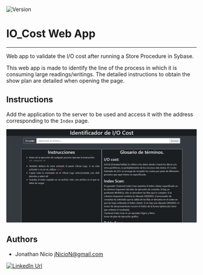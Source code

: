 ![Version](https://img.shields.io/badge/Version-1.0-blue)

# IO_Cost Web App
---
Web app to validate the I/O cost  after running a Store Procedure in Sybase.

This web app is made to identify the line of the process in which it is consuming large readings/writings. The detailed instructions to obtain the show plan are detailed when opening the page.

## Instructions
Add the application to the server to be used and access it with the address corresponding to the `Index` page.


![Preview](img/demo.png "Preview of the page")

## Authors

- Jonathan Nicio <jNicioN@gmail.com>

[![LinkedIn Url](https://img.shields.io/badge/LinkedIn-jNicioN-blue?style=social&logo=linkedin)](https://www.linkedin.com/in/jnicion/)
